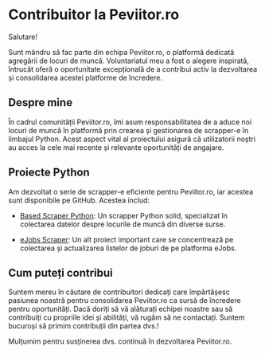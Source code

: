 # Contribuitor la Peviitor.ro

Salutare!

Sunt mândru să fac parte din echipa Peviitor.ro, o platformă dedicată agregării de locuri de muncă. Voluntariatul meu a fost o alegere inspirată, întrucât oferă o oportunitate excepțională de a contribui activ la dezvoltarea și consolidarea acestei platforme de încredere.

## Despre mine

În cadrul comunității Peviitor.ro, îmi asum responsabilitatea de a aduce noi locuri de muncă în platformă prin crearea și gestionarea de scrapper-e în limbajul Python. Acest aspect vital al proiectului asigură că utilizatorii noștri au acces la cele mai recente și relevante oportunități de angajare.

## Proiecte Python

Am dezvoltat o serie de scrapper-e eficiente pentru Peviitor.ro, iar acestea sunt disponibile pe GitHub. Acestea includ:

- [Based Scraper Python](https://github.com/peviitor-ro/based_scraper_py): Un scrapper Python solid, specializat în colectarea datelor despre locurile de muncă din diverse surse.

- [eJobs Scraper](https://github.com/peviitor-ro/eJobs_scraper): Un alt proiect important care se concentrează pe colectarea și actualizarea listelor de joburi de pe platforma eJobs.

## Cum puteți contribui

Suntem mereu în căutare de contribuitori dedicați care împărtășesc pasiunea noastră pentru consolidarea Peviitor.ro ca sursă de încredere pentru oportunități. Dacă doriți să vă alăturați echipei noastre sau să contribuiți cu propriile idei și abilități, vă rugăm să ne contactați. Suntem bucuroși să primim contribuții din partea dvs.!

Mulțumim pentru susținerea dvs. continuă în dezvoltarea Peviitor.ro.